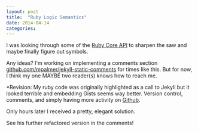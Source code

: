 ```yaml
---
layout: post
title:  "Ruby Logic Semantics"
date: 2014-04-14
categories:
---
```


I was looking through some of the <a href="http://www.ruby-doc.org">Ruby Core API</a> to sharpen the saw and maybe finally figure out symbols.

<script src="https://gist.github.com/Nsiemer/9551804.js"></script>

Any ideas? I'm working on implementing a comments section <a href="https://github.com/mpalmer/jekyll-static-comments#readme">github.com/mpalmer/jekyll-static-comments</a> for times like this. But for now, I think my one MAYBE two reader(s) knows how to reach me.

*Revision: My ruby code was originally highlighted as a call to Jekyll but it looked terrible and embedding Gists seems way better. Version control, comments, and simply having more activity on <a href="https://github.com/">Github</a>.

Only hours later I received a pretty, elegant solution.
<script src="https://gist.github.com/maxjacobson/3706d9605edb8773a2c8.js"></script>
See his further refactored version in the comments!

